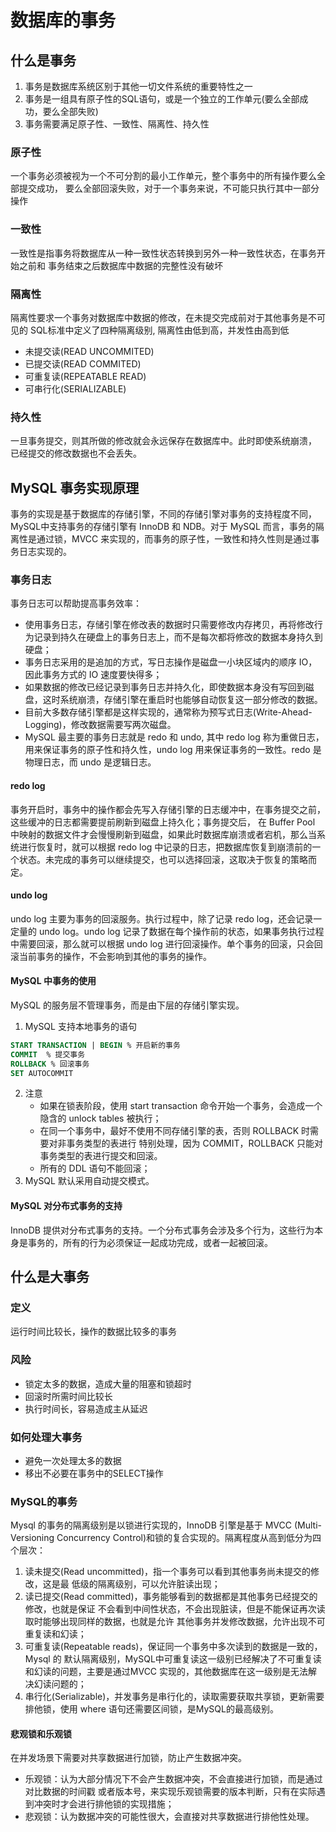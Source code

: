 # 数据库的事务
## 什么是事务
1. 事务是数据库系统区别于其他一切文件系统的重要特性之一
2. 事务是一组具有原子性的SQL语句，或是一个独立的工作单元(要么全部成功，要么全部失败)
3. 事务需要满足原子性、一致性、隔离性、持久性


### 原子性
一个事务必须被视为一个不可分割的最小工作单元，整个事务中的所有操作要么全部提交成功，
要么全部回滚失败，对于一个事务来说，不可能只执行其中一部分操作
### 一致性
一致性是指事务将数据库从一种一致性状态转换到另外一种一致性状态，在事务开始之前和
事务结束之后数据库中数据的完整性没有破坏
### 隔离性
隔离性要求一个事务对数据库中数据的修改，在未提交完成前对于其他事务是不可见的
SQL标准中定义了四种隔离级别, 隔离性由低到高，并发性由高到低
* 未提交读(READ UNCOMMITED)
* 已提交读(READ COMMITED)
* 可重复读(REPEATABLE READ)
* 可串行化(SERIALIZABLE) 
### 持久性
一旦事务提交，则其所做的修改就会永远保存在数据库中。此时即使系统崩溃，
已经提交的修改数据也不会丢失。

## MySQL 事务实现原理
事务的实现是基于数据库的存储引擎，不同的存储引擎对事务的支持程度不同，MySQL中支持事务的存储引擎有 InnoDB 和 NDB。对于 MySQL 而言，事务的隔离性是通过锁，MVCC 来实现的，而事务的原子性，一致性和持久性则是通过事务日志实现的。

### 事务日志
事务日志可以帮助提高事务效率：
* 使用事务日志，存储引擎在修改表的数据时只需要修改内存拷贝，再将修改行为记录到持久在硬盘上的事务日志上，而不是每次都将修改的数据本身持久到硬盘；
* 事务日志采用的是追加的方式，写日志操作是磁盘一小块区域内的顺序 IO，因此事务方式的 IO 速度要快得多；
* 如果数据的修改已经记录到事务日志并持久化，即使数据本身没有写回到磁盘，这时系统崩溃，存储引擎在重启时也能够自动恢复这一部分修改的数据。
* 目前大多数存储引擎都是这样实现的，通常称为预写式日志(Write-Ahead-Logging)，修改数据需要写两次磁盘。
* MySQL 最主要的事务日志就是 redo 和 undo, 其中 redo log 称为重做日志，用来保证事务的原子性和持久性，undo log 用来保证事务的一致性。redo 是物理日志，而 undo 是逻辑日志。

#### redo log
事务开启时，事务中的操作都会先写入存储引擎的日志缓冲中，在事务提交之前，这些缓冲的日志都需要提前刷新到磁盘上持久化；事务提交后， 在 Buffer Pool 中映射的数据文件才会慢慢刷新到磁盘，如果此时数据库崩溃或者宕机，那么当系统进行恢复时，就可以根据 redo log 中记录的日志，把数据库恢复到崩溃前的一个状态。未完成的事务可以继续提交，也可以选择回滚，这取决于恢复的策略而定。

#### undo log
undo log 主要为事务的回滚服务。执行过程中，除了记录 redo log，还会记录一定量的 undo log。undo
log 记录了数据在每个操作前的状态，如果事务执行过程中需要回滚，那么就可以根据 undo log 进行回滚操作。单个事务的回滚，只会回滚当前事务的操作，不会影响到其他的事务的操作。

#### MySQL 中事务的使用
MySQL 的服务层不管理事务，而是由下层的存储引擎实现。
1. MySQL 支持本地事务的语句
```sql
START TRANSACTION | BEGIN % 开启新的事务
COMMIT  % 提交事务
ROLLBACK % 回滚事务
SET AUTOCOMMIT 
```
2. 注意
    * 如果在锁表阶段，使用 start transaction 命令开始一个事务，会造成一个隐含的 unlock tables 被执行；
    * 在同一个事务中，最好不使用不同存储引擎的表，否则 ROLLBACK 时需要对非事务类型的表进行
   特别处理，因为 COMMIT，ROLLBACK 只能对事务类型的表进行提交和回滚。
   * 所有的 DDL 语句不能回滚；
3. MySQL 默认采用自动提交模式。

#### MySQL 对分布式事务的支持
InnoDB 提供对分布式事务的支持。一个分布式事务会涉及多个行为，这些行为本身是事务的，所有的行为必须保证一起成功完成，或者一起被回滚。

## 什么是大事务
### 定义
运行时间比较长，操作的数据比较多的事务

### 风险
* 锁定太多的数据，造成大量的阻塞和锁超时
* 回滚时所需时间比较长
* 执行时间长，容易造成主从延迟

### 如何处理大事务
* 避免一次处理太多的数据
* 移出不必要在事务中的SELECT操作

### MySQL的事务
Mysql 的事务的隔离级别是以锁进行实现的，InnoDB 引擎是基于 MVCC (Multi-Versioning
Concurrency Control)和锁的复合实现的。隔离程度从高到低分为四个层次：
1. 读未提交(Read uncommitted)，指一个事务可以看到其他事务尚未提交的修改，这是最
低级的隔离级别，可以允许脏读出现；
2. 读已提交(Read committed)，事务能够看到的数据都是其他事务已经提交的修改，也就是保证
不会看到中间性状态，不会出现脏读，但是不能保证再次读取时能够出现同样的数据，也就是允许
其他事务并发修改数据，允许出现不可重复读和幻读；
3. 可重复读(Repeatable reads)，保证同一个事务中多次读到的数据是一致的，Mysql 的
默认隔离级别，MySQL中可重复读这一级别已经解决了不可重复读和幻读的问题，主要是通过MVCC
实现的，其他数据库在这一级别是无法解决幻读问题的；
4. 串行化(Serializable)，并发事务是串行化的，读取需要获取共享锁，更新需要排他锁，使用
where 语句还需要区间锁，是MySQL的最高级别。

#### 悲观锁和乐观锁
在并发场景下需要对共享数据进行加锁，防止产生数据冲突。
* 乐观锁：认为大部分情况下不会产生数据冲突，不会直接进行加锁，而是通过对比数据的时间戳
或者版本号，来实现乐观锁需要的版本判断，只有在实际遇到冲突时才会进行排他锁的实现措施；
* 悲观锁：认为数据冲突的可能性很大，会直接对共享数据进行排他性处理。